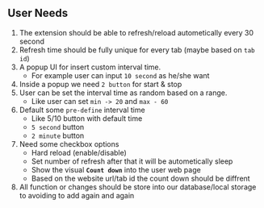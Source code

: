 ## User Needs

1. The extension should be able to refresh/reload autometically every 30 second
2. Refresh time should be fully unique for every tab (maybe based on `tab id`)
3. A popup UI for insert custom interval time.
   - For example user can input `10 second` as he/she want
4. Inside a popup we need `2 button` for start & stop
5. User can be set the interval time as random based on a range.
   - Like user can set `min -> 20` and `max - 60`
6. Default some `pre-define` interval time
   - Like 5/10 button with default time
   - `5 second` button
   - `2 minute` button
7. Need some checkbox options
   - Hard reload (enable/disable)
   - Set number of refresh after that it will be autometically sleep
   - Show the visual **`Count down`** into the user web page
   - Based on the website url/tab id the count down should be diffrent
8. All function or changes should be store into our database/local storage to avoiding to add again and again
